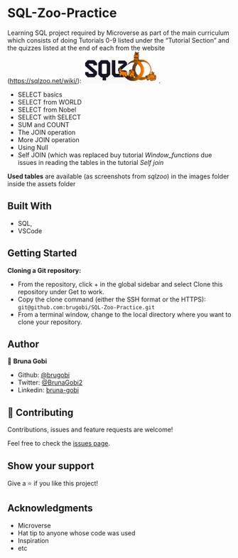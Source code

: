 # SQL-Zoo-Practice
Learning SQL project required by Microverse as part of the main curriculum which consists of doing Tutorials 0-9 listed under the “Tutorial Section” and the quizzes listed at the end of each from the website (https://sqlzoo.net/wiki/): ![screenshot](./assets/images/logo.png).

- SELECT basics
- SELECT from WORLD
- SELECT from Nobel
- SELECT with SELECT
- SUM and COUNT
- The JOIN operation
- More JOIN operation
- Using Null
- Self JOIN (which was replaced buy tutorial *Window_functions* due issues in reading the tables in the tutorial *Self join*

**Used tables** are available (as screenshots from *sqlzoo*) in the images folder inside the assets folder

## Built With

- SQL,
- VSCode

## Getting Started

**Cloning a Git repository:**
 - From the repository, click + in the global sidebar and select Clone this repository under Get to work.
 - Copy the clone command (either the SSH format or the HTTPS): ``git@github.com:brugobi/SQL-Zoo-Practice.git``
 - From a terminal window, change to the local directory where you want to clone your repository.

## Author

👤 **Bruna Gobi**

- Github: [@brugobi](https://github.com/brugobi)
- Twitter: [@BrunaGobi2](https://twitter.com/BrunaGobi2)
- Linkedin: [bruna-gobi](https://www.linkedin.com/in/bruna-gobi/)

## 🤝 Contributing

Contributions, issues and feature requests are welcome!

Feel free to check the [issues page](issues/).

## Show your support

Give a ⭐️ if you like this project!

## Acknowledgments

- Microverse
- Hat tip to anyone whose code was used
- Inspiration
- etc
